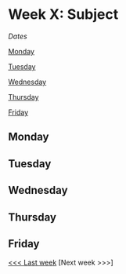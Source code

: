 # Week X: Subject

*Dates*

[Monday](#monday)

[Tuesday](#tuesday)

[Wednesday](#wednesday)

[Thursday](#thursday)

[Friday](#friday)

## Monday



## Tuesday

## Wednesday

## Thursday

## Friday

[<<< Last week](/2-webdev.md) [Next week >>>]
